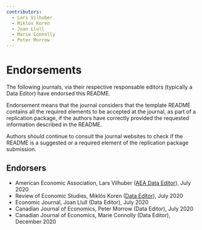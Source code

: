 ```yaml
---
contributors:
  - Lars Vilhuber
  - Miklós Koren
  - Joan Llull
  - Marie Connolly
  - Peter Morrow
---
```


# Endorsements

The following journals, via their respective responsable editors (typically a Data Editor) have endorsed this README. 

Endorsement means that the journal considers that the template README contains all the required elements to be accepted at the journal, as part of a replication package, if the authors have correctly provided the requested information described in the README.

Authors should continue to consult the journal websites to check if the README is a suggested or a required element of the replication package submission.

## Endorsers

- American Economic Association, Lars Vilhuber ([AEA Data Editor](https://aeadataeditor.github.io/aea-de-guidance/)), July 2020
- Review of Economic Studies, Miklós Koren ([Data Editor](https://restud.github.io/data-editor/)), July 2020
- Economic Journal, Joan Llull (Data Editor), July 2020
- Canadian Journal of Economics, Peter Morrow (Data Editor), July 2020
- Canadian Journal of Economics, Marie Connolly (Data Editor), December 2020
